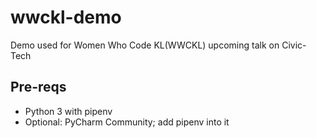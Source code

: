 # wwckl-demo
Demo used for Women Who Code KL(WWCKL) upcoming talk on Civic-Tech

## Pre-reqs
- Python 3 with pipenv
- Optional: PyCharm Community; add pipenv into it 
